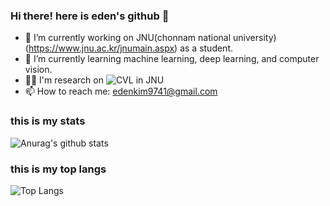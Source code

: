 ### Hi there! here is eden's github 👋

<!--
**edenkim9741/edenkim9741** is a ✨ _special_ ✨ repository because its `README.md` (this file) appears on your GitHub profile.

Here are some ideas to get you started:

- 🔭 I’m currently working on JNU(chonnam national university) as a student.
- 🌱 I’m currently learning machine learning, deep learning, and computer vision.
- 📫 How to reach me: edenkim9741@gmail.com
-->


- 🔭 I’m currently working on JNU(chonnam national university)(https://www.jnu.ac.kr/jnumain.aspx) as a student.
- 🌱 I’m currently learning machine learning, deep learning, and computer vision.
- 👨‍🔬 I'm research on ![CVL](https://sites.google.com/view/cvl-jnu) in JNU
- 📫 How to reach me: edenkim9741@gmail.com

### this is my stats
![Anurag's github stats](https://github-readme-stats.vercel.app/api?username=edenkim9741&show_icons=true&theme=cobalt)

### this is my top langs
![Top Langs](https://github-readme-stats.vercel.app/api/top-langs/?username=edenkim9741&layout=compact&theme=cobalt)
